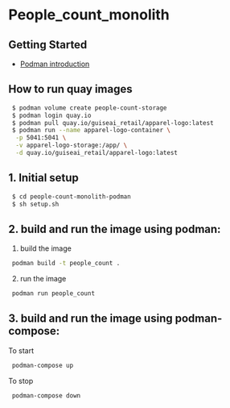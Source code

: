 # People_count_monolith 

## Getting Started
- [Podman introduction](https://docs.google.com/document/d/1xCdkYFhxJZ0CFcx8qAWM4bllG80WI3mCfBJfB-kdIKI/edit?usp=sharing)

## How to run quay images

```sh
 $ podman volume create people-count-storage
 $ podman login quay.io
 $ podman pull quay.io/guiseai_retail/apparel-logo:latest
 $ podman run --name apparel-logo-container \
  -p 5041:5041 \
  -v apparel-logo-storage:/app/ \
  -d quay.io/guiseai_retail/apparel-logo:latest
```

## 1. Initial setup

```sh
 $ cd people-count-monolith-podman
 $ sh setup.sh
```

## 2. build and run the image using podman:
1. build the image
```sh
 podman build -t people_count .
```

2. run the image
```sh
 podman run people_count
```

## 3. build and run the image using podman-compose:

To start
```sh
 podman-compose up
```

To stop
```sh
 podman-compose down
```
